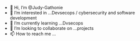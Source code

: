 - 👋 Hi, I’m @Judy-Gathonie
- 👀 I’m interested in ...Devsecops / cybersecurity and software development
- 🌱 I’m currently learning ...Dvsecops
- 💞️ I’m looking to collaborate on ...projects
- 📫 How to reach me ...

<!---
Judy-Gathonie/Judy-Gathonie is a ✨ special ✨ repository because its `README.md` (this file) appears on your GitHub profile.
You can click the Preview link to take a look at your changes.
--->
